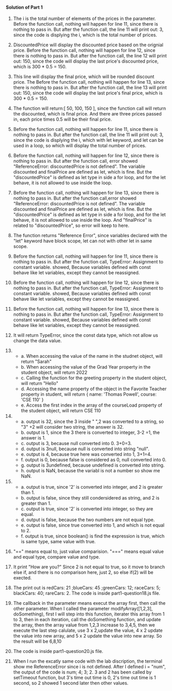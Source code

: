#### Solution of Part 1 ####

1. The i is the total number of elements of the prices in the parameter. Before the function call, nothing will happen for line 11, since there is nothing to pass in. But after the function call, the line 11 will print out: 3, since the code is displying the i, which is the total number of prices.

1. DiscountedPrice will display the discounted price based on the orignial price. Before the function call, nothing will happen for line 12, since there is nothing to pass in. But after the function call, the line 12 will print out: 150, since the code will display the last price's discounted price, which is 300 * 0.5 = 150.

1. This line will display the final price, which will be rounded discount price. The Before the function call, nothing will happen for line 13, since there is nothing to pass in. But after the function call, the line 13 will print out: 150, since the code will display the last price's final price, which is  300 * 0.5 = 150.

4. The function will return:[ 50, 100, 150 ], since the function call will return the discounted, which is final price. And there are three prices passed in, each price times 0.5 will be their final price.

5. Before the function call, nothing will happen for line 11, since there is nothing to pass in. But after the function call, the line 11 will print out: 3, since the code is displying the i, which with let keyword, and let can be used in a loop, so which will display the total number of prices.

6. Before the function call, nothing will happen for line 12, since there is nothing to pass in. But after the function call, error showed  "ReferenceError: discountedPrice is not defined". The variable discounted and finalPrice are defined as let, which is fine. But the "discountedPrice" is defined as let type in side a for loop, and for the let behave, it is not allowed to use inside the loop.  

7. Before the function call, nothing will happen for line 13, since there is nothing to pass in. But after the function call,error showed  "ReferenceError: discountedPrice is not defined". The variable discounted and finalPrice are defined as let, which is fine. But the "discountedPrice" is defined as let type in side a for loop, and for the let behave, it is not allowed to use inside the loop. And "finalPrice" is related to "discountedPrice", so error will keep to here. 

8. The function returns "Reference Error", since variables declared with the "let" keyword have block scope, let can not with other let in same scope.   

9. Before the function call, nothing will happen for line 11, since there is nothing to pass in. But after the function call, TypeError: Assignment to constant variable. showed, Because variables defined with const behave like let variables, except they cannot be reassigned.

10. Before the function call, nothing will happen for line 12, since there is nothing to pass in. But after the function call, TypeError: Assignment to constant variable. showed, Because variables defined with const behave like let variables, except they cannot be reassigned.

11. Before the function call, nothing will happen for line 13, since there is nothing to pass in. But after the function call, TypeError: Assignment to constant variable. showed, Because variables defined with const behave like let variables, except they cannot be reassigned.

12. It will return TypeError, since the const data type, which not allow us change the data value. 

13. - a. When accessing the value of the name in the studnet object, will return "Sarah"
    - b. When accessing the value of the Grad Year property in the student object, will return 2022
    - c. Calling the function for the greeting property in the student object, will return "Hello"
    - d. Accessing the name property of the object in the Favorite Teacher property in student, will return { name: 'Thomas Powell', course: 'CSE 110' }
    - e. Access the first index in the array of the courseLoad property of the student object, will return CSE 110
    
14. - a. output is 32, since the 3 inside " ",2 was converted to a string, so "3" +2 will consider two string, the answer is 32.
    - b. output is 1, since the 3 there is converted to integer, 3-2 =1, the answer is 1.
    - c. output is 3, because null converted into 0. 3+0=3.
    - d. output is 3null, because null is converted into string "null".
    - e. output is 4, because true here was converted into 1, 3+1=4.
    - f. output is 0, because false is considered as 0, null converted into 0.
    - g. output is 3undefined, because undefined is converted into string.
    - h. output is NaN, because the variabl is not a number so show me NaN. 
    
15. - a. output is true, since '2' is converted into integer, and 2 is greater than 1.
    - b. output is false, since they still condersidered as string, and 2 is greater than 1.
    - c. output is true, since '2' is converted into integer, so they are equal.
    - d. output is false, because the two numbers are not equal type.
    - e. output is false, since true converted into 1, and which is not equal to 2.
    - f. output is true, since boolean() is find the expression is true, which is same type, same value with true. 
    
16.  "==" means equal to, just value comparision. "===" means equal value and equal type, compare value and type.

17. It print "How are you?" Since 2 is not equal to true, so it move to branch else if, and there is no comparison here, just 2, so else if(2) will be exected. 

18. The print out is redCars: 21 ;blueCars: 45 ;greenCars: 12; raceCars: 5; blackCars: 40; rareCars: 2. The code is inside part1-question18.js file.

19. The callback in the parameter means execut the array first, then call the other parameter. When I called the parameter modifyArray([1,2,3], doSomething), first I will step into this function, iterater this array from 1 to 3, then in each iteration, call the doSomething function, and update the array, then the array value from 1,2,3 increase to 3,4,5, then we execute the last step calulate, use 3 x 2,update the value, 4 x 2 update the value into new array, and 5 x 2 update the value into new array. So the result will be 6,8,10

20. The code is inside part1-question20.js file.

21. When I run the excatly same code with the lab discription, the terminal show me ReferenceError since i is not defined. After I defined i = "num", the output of the code is num; 4; 3; 2. 3 and 2 has been called by setTimeout function, but 3's time out time is 0, 2's time out time is 1 second, so 2 showed 1 second later then other values.


